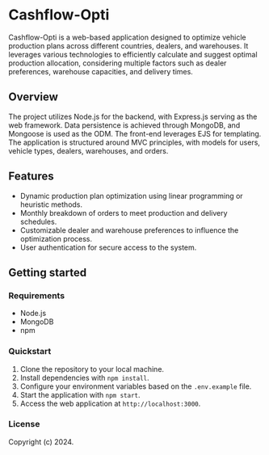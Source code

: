 # Cashflow-Opti

Cashflow-Opti is a web-based application designed to optimize vehicle production plans across different countries, dealers, and warehouses. It leverages various technologies to efficiently calculate and suggest optimal production allocation, considering multiple factors such as dealer preferences, warehouse capacities, and delivery times.

## Overview

The project utilizes Node.js for the backend, with Express.js serving as the web framework. Data persistence is achieved through MongoDB, and Mongoose is used as the ODM. The front-end leverages EJS for templating. The application is structured around MVC principles, with models for users, vehicle types, dealers, warehouses, and orders.

## Features

- Dynamic production plan optimization using linear programming or heuristic methods.
- Monthly breakdown of orders to meet production and delivery schedules.
- Customizable dealer and warehouse preferences to influence the optimization process.
- User authentication for secure access to the system.

## Getting started

### Requirements

- Node.js
- MongoDB
- npm

### Quickstart

1. Clone the repository to your local machine.
2. Install dependencies with `npm install`.
3. Configure your environment variables based on the `.env.example` file.
4. Start the application with `npm start`.
5. Access the web application at `http://localhost:3000`.

### License

Copyright (c) 2024.